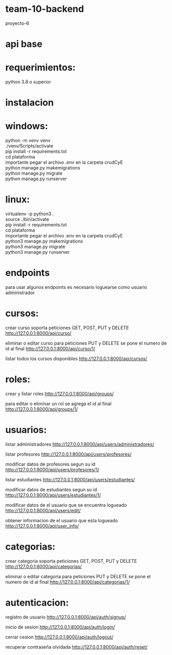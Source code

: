 # team-10-backend

proyecto-6


# api base

# requerimientos:

python 3.8 o superior

# instalacion

# windows:

python -m venv venv <br />
./venv/Scripts/activate <br />
pip install -r requirements.txt <br />
cd plataforma <br />
importante pegar el archivo .env en la carpeta crudCyE  <br />
python manage.py makemigrations <br />
python manage.py migrate <br />
python manage.py runserver <br />

# linux:

virtualenv -p python3 . <br />
source ./bin/activate <br />
pip install -r requirements.txt <br />
cd plataforma <br />
importante pegar el archivo .env en la carpeta crudCyE  <br />
python3 manage.py makemigrations <br />
python3 manage.py migrate <br />
python3 manage.py runserver <br />



# endpoints

para usar algunos endpoints es necesario loguearse como usuario administrador 

# cursos:

crear curso
soporta peticiones GET, POST, PUT y DELETE
http://127.0.0.1:8000/api/curso/
 
eliminar o editar curso
para peticiones PUT y DELETE se pone el numero de id al final
http://127.0.0.1:8000/api/curso/1/

listar todos los cursos disponibles
http://127.0.0.1:8000/api/cursos/

# roles:

crear y listar roles
http://127.0.0.1:8000/api/groups/

para editar o eliminar un rol se agrega el id al final
http://127.0.0.1:8000/api/groups/1/

# usuarios:

listar administradores
http://127.0.0.1:8000/api/users/administradores/

listar profesores
http://127.0.0.1:8000/api/users/profesores/

modificar datos de profesores segun su id
http://127.0.0.1:8000/api/users/profesores/1/

listar estudiantes
http://127.0.0.1:8000/api/users/estudiantes/

modificar datos de estudiantes segun su id
http://127.0.0.1:8000/api/users/estudiantes/1/

modificar datos de el usuario que se encuentra logueado
http://127.0.0.1:8000/api/users/edit/

obtener informacion de el usuario que esta logueado
http://127.0.0.1:8000/api/user_info/


# categorias:

crear categoria
soporta peticiones GET, POST, PUT y DELETE
http://127.0.0.1:8000/api/categorias/

eliminar o editar categoria
para peticiones PUT y DELETE se pone el numero de id al final
http://127.0.0.1:8000/api/categorias/1/


# autenticacion:

registro de usuario
http://127.0.0.1:8000/api/auth/signup/

inicio de sesion
http://127.0.0.1:8000/api/auth/login/

cerrar cesion
http://127.0.0.1:8000/api/auth/logout/

recuperar contraseña olvidada
http://127.0.0.1:8000/api/auth/reset/

